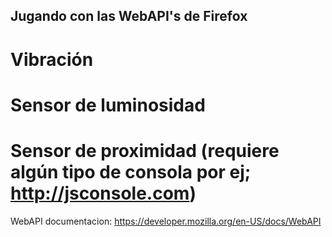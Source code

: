 Jugando con las WebAPI's de Firefox
-----------------------------------

# Vibración
# Sensor de luminosidad
# Sensor de proximidad (requiere algún tipo de consola por ej; http://jsconsole.com)

WebAPI documentacion: https://developer.mozilla.org/en-US/docs/WebAPI
